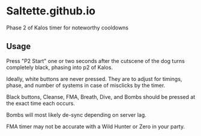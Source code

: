 # Saltette.github.io

Phase 2 of Kalos timer for noteworthy cooldowns

## Usage

Press "P2 Start" one or two seconds after the cutscene of the dog turns completely black, phasing into p2 of Kalos.

Ideally, white buttons are never pressed. They are to adjust for timings, phase, and number of systems in case of misclicks by the timer.

Black buttons, Cleanse, FMA, Breath, Dive, and Bombs should be pressed at the exact time each occurs.

Bombs will most likely de-sync depending on server lag.

FMA timer may not be accurate with a Wild Hunter or Zero in your party.
